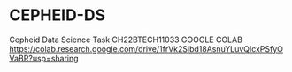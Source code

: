 # CEPHEID-DS
Cepheid Data Science Task CH22BTECH11033
GOOGLE COLAB
https://colab.research.google.com/drive/1frVk2Sibd18AsnuYLuvQIcxPSfyOVaBR?usp=sharing 
